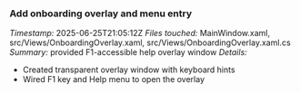 ### Add onboarding overlay and menu entry
*Timestamp:* 2025-06-25T21:05:12Z
*Files touched:* MainWindow.xaml, src/Views/OnboardingOverlay.xaml, src/Views/OnboardingOverlay.xaml.cs
*Summary:* provided F1-accessible help overlay window
*Details:*
- Created transparent overlay window with keyboard hints
- Wired F1 key and Help menu to open the overlay
